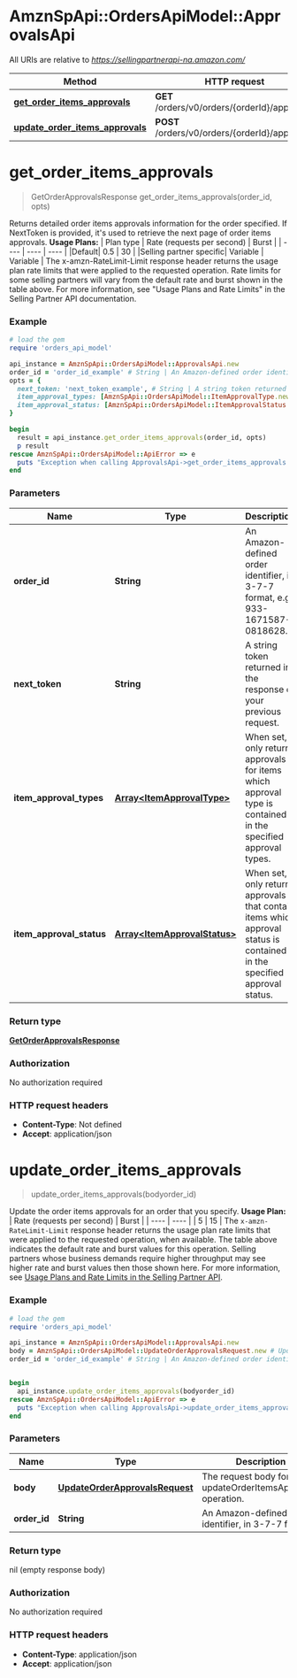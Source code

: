 # AmznSpApi::OrdersApiModel::ApprovalsApi

All URIs are relative to *https://sellingpartnerapi-na.amazon.com/*

Method | HTTP request | Description
------------- | ------------- | -------------
[**get_order_items_approvals**](ApprovalsApi.md#get_order_items_approvals) | **GET** /orders/v0/orders/{orderId}/approvals | 
[**update_order_items_approvals**](ApprovalsApi.md#update_order_items_approvals) | **POST** /orders/v0/orders/{orderId}/approvals | 

# **get_order_items_approvals**
> GetOrderApprovalsResponse get_order_items_approvals(order_id, opts)



Returns detailed order items approvals information for the order specified. If NextToken is provided, it's used to retrieve the next page of order items approvals.  **Usage Plans:**  | Plan type | Rate (requests per second) | Burst | | ---- | ---- | ---- | |Default| 0.5 | 30 | |Selling partner specific| Variable | Variable |  The x-amzn-RateLimit-Limit response header returns the usage plan rate limits that were applied to the requested operation. Rate limits for some selling partners will vary from the default rate and burst shown in the table above. For more information, see \"Usage Plans and Rate Limits\" in the Selling Partner API documentation.

### Example
```ruby
# load the gem
require 'orders_api_model'

api_instance = AmznSpApi::OrdersApiModel::ApprovalsApi.new
order_id = 'order_id_example' # String | An Amazon-defined order identifier, in 3-7-7 format, e.g. 933-1671587-0818628.
opts = { 
  next_token: 'next_token_example', # String | A string token returned in the response of your previous request.
  item_approval_types: [AmznSpApi::OrdersApiModel::ItemApprovalType.new], # Array<ItemApprovalType> | When set, only return approvals for items which approval type is contained in the specified approval types.
  item_approval_status: [AmznSpApi::OrdersApiModel::ItemApprovalStatus.new] # Array<ItemApprovalStatus> | When set, only return approvals that contain items which approval status is contained in the specified approval status.
}

begin
  result = api_instance.get_order_items_approvals(order_id, opts)
  p result
rescue AmznSpApi::OrdersApiModel::ApiError => e
  puts "Exception when calling ApprovalsApi->get_order_items_approvals: #{e}"
end
```

### Parameters

Name | Type | Description  | Notes
------------- | ------------- | ------------- | -------------
 **order_id** | **String**| An Amazon-defined order identifier, in 3-7-7 format, e.g. 933-1671587-0818628. | 
 **next_token** | **String**| A string token returned in the response of your previous request. | [optional] 
 **item_approval_types** | [**Array&lt;ItemApprovalType&gt;**](ItemApprovalType.md)| When set, only return approvals for items which approval type is contained in the specified approval types. | [optional] 
 **item_approval_status** | [**Array&lt;ItemApprovalStatus&gt;**](ItemApprovalStatus.md)| When set, only return approvals that contain items which approval status is contained in the specified approval status. | [optional] 

### Return type

[**GetOrderApprovalsResponse**](GetOrderApprovalsResponse.md)

### Authorization

No authorization required

### HTTP request headers

 - **Content-Type**: Not defined
 - **Accept**: application/json



# **update_order_items_approvals**
> update_order_items_approvals(bodyorder_id)



Update the order items approvals for an order that you specify.  **Usage Plan:**  | Rate (requests per second) | Burst | | ---- | ---- | | 5 | 15 |  The `x-amzn-RateLimit-Limit` response header returns the usage plan rate limits that were applied to the requested operation, when available. The table above indicates the default rate and burst values for this operation. Selling partners whose business demands require higher throughput may see higher rate and burst values then those shown here. For more information, see [Usage Plans and Rate Limits in the Selling Partner API](doc:usage-plans-and-rate-limits-in-the-sp-api).

### Example
```ruby
# load the gem
require 'orders_api_model'

api_instance = AmznSpApi::OrdersApiModel::ApprovalsApi.new
body = AmznSpApi::OrdersApiModel::UpdateOrderApprovalsRequest.new # UpdateOrderApprovalsRequest | The request body for the updateOrderItemsApprovals operation.
order_id = 'order_id_example' # String | An Amazon-defined order identifier, in 3-7-7 format.


begin
  api_instance.update_order_items_approvals(bodyorder_id)
rescue AmznSpApi::OrdersApiModel::ApiError => e
  puts "Exception when calling ApprovalsApi->update_order_items_approvals: #{e}"
end
```

### Parameters

Name | Type | Description  | Notes
------------- | ------------- | ------------- | -------------
 **body** | [**UpdateOrderApprovalsRequest**](UpdateOrderApprovalsRequest.md)| The request body for the updateOrderItemsApprovals operation. | 
 **order_id** | **String**| An Amazon-defined order identifier, in 3-7-7 format. | 

### Return type

nil (empty response body)

### Authorization

No authorization required

### HTTP request headers

 - **Content-Type**: application/json
 - **Accept**: application/json



